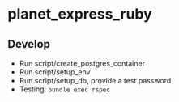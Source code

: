 # planet_express_ruby


## Develop
- Run script/create_postgres_container
- Run script/setup_env
- Run script/setup_db, provide a test password
- Testing: `bundle exec rspec`
